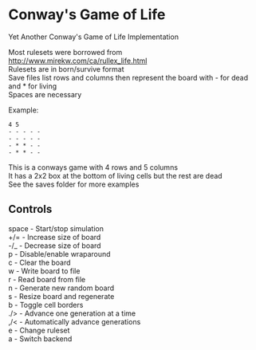 Conway's Game of Life
=====================

Yet Another Conway's Game of Life Implementation  

Most rulesets were borrowed from http://www.mirekw.com/ca/rullex_life.html  
Rulesets are in born/survive format  
Save files list rows and columns then represent the board with - for dead and * for living  
Spaces are necessary

Example:
````
4 5
- - - - -
- - - - -
- * * - -
- * * - -
````
This is a conways game with 4 rows and 5 columns  
It has a 2x2 box at the bottom of living cells but the rest are dead  
See the saves folder for more examples

Controls
--------

space - Start/stop simulation  
+/= - Increase size of board  
-/_ - Decrease size of board  
p - Disable/enable wraparound  
c - Clear the board  
w - Write board to file  
r - Read board from file  
n - Generate new random board  
s - Resize board and regenerate  
b - Toggle cell borders  
./> - Advance one generation at a time  
,/< - Automatically advance generations  
e - Change ruleset  
a - Switch backend  